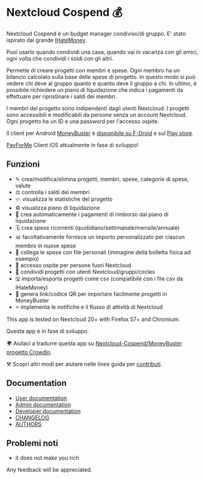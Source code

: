 # Nextcloud Cospend 💰

Nextcloud Cospend è un budget manager condiviso/di gruppo. E' stato ispirato dal grande [IHateMoney](https://github.com/spiral-project/ihatemoney/).

Puoi usarlo quando condividi una casa, quando vai in vacanza con gli amici, ogni volta che condividi i soldi con gli altri.

Permette di creare progetti con membri e spese. Ogni membro ha un bilancio calcolato sulla base delle spese di progetto. In questo modo si può vedere chi deve al gruppo quanto e quanto deve il gruppo a chi. In ultimo, è possibile richiedere un piano di liquidazione che indica i pagamenti da effettuare per ripristinare i saldi dei membri.

I membri del progetto sono indipendenti dagli utenti Nextcloud. I progetti sono accessibili e modificabili da persone senza un account Nextcloud. Ogni progetto ha un ID e una password per l'accesso ospite.

Il client per Android [MoneyBuster](https://gitlab.com/eneiluj/moneybuster) è [disponibile su F-Droid](https://f-droid.org/packages/net.eneiluj.moneybuster/) e sul [Play store](https://play.google.com/store/apps/details?id=net.eneiluj.moneybuster).

[PayForMe](https://github.com/mayflower/PayForMe) Client iOS attualmente in fase di sviluppo!

## Funzioni

* ✎ crea/modifica/elimina progetti, membri, spese, categorie di spese, valute
* ⚖ controlla i saldi dei membri
* 🗠 visualizza le statistiche del progetto
* ♻ visualizza piano di liquidazione
* 🎇 crea automaticamente i pagamenti di rimborso dal piano di liquidazione
* 🗓 crea spese ricorrenti (quotidiano/settimanale/mensile/annuale)
* 📊 facoltativamente fornisce un importo personalizzato per ciascun membro in nuove spese
* 🔗 collega le spese con file personali (immagine della bolletta fisica ad esempio)
* 👩 accesso ospite per persone fuori Nextcloud
* 👫 condividi progetti con utenti Nextcloud/gruppi/circles
* 🖫 importa/esporta progetti come csv (compatibile con i file csv da IHateMoney)
* 🔗 genera link/codice QR per importare facilmente progetti in MoneyBuster
* 🗲 implementa le notifiche e il flusso di attività di Nextcloud

This app is tested on Nextcloud 20+ with Firefox 57+ and Chromium.

Questa app è in fase di sviluppo.

🌍 Aiutaci a tradurre questa app su [Nextcloud-Cospend/MoneyBuster progetto Crowdin](https://crowdin.com/project/moneybuster).

⚒ Scopri altri modi per aiutare nelle linee guida per [contributi](https://gitlab.com/eneiluj/cospend-nc/blob/master/CONTRIBUTING.md).

## Documentation

* [User documentation](https://github.com/eneiluj/cospend-nc/blob/master/docs/user.md)
* [Admin documentation](https://github.com/eneiluj/cospend-nc/blob/master/docs/admin.md)
* [Developer documentation](https://github.com/eneiluj/cospend-nc/blob/master/docs/dev.md)
* [CHANGELOG](https://github.com/eneiluj/cospend-nc/blob/master/CHANGELOG.md#change-log)
* [AUTHORS](https://github.com/eneiluj/cospend-nc/blob/master/AUTHORS.md#authors)

## Problemi noti

* it does not make you rich

Any feedback will be appreciated.